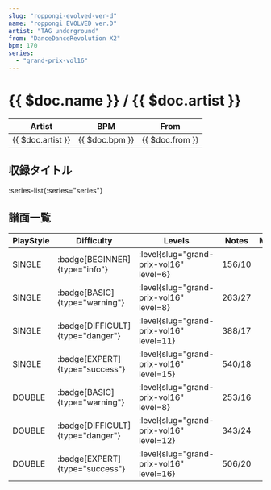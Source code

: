 ```yaml
---
slug: "roppongi-evolved-ver-d"
name: "roppongi EVOLVED ver.D"
artist: "TAG underground"
from: "DanceDanceRevolution X2"
bpm: 170
series:
  - "grand-prix-vol16"
---
```


# {{ $doc.name }} / {{ $doc.artist }}

|Artist|BPM|From|
|------|---|----|
|{{ $doc.artist }}|{{ $doc.bpm }}|{{ $doc.from }}|

## 収録タイトル

:series-list{:series="series"}

## 譜面一覧

|PlayStyle|Difficulty|Levels|Notes|Movie|
|---------|----------|------|-----|-----|
|SINGLE| :badge[BEGINNER]{type="info"}|<div class="field is-grouped is-grouped-multiline"> :level{slug="grand-prix-vol16" level=6}</div>|156/10||
|SINGLE| :badge[BASIC]{type="warning"}|<div class="field is-grouped is-grouped-multiline"> :level{slug="grand-prix-vol16" level=8}</div>|263/27||
|SINGLE| :badge[DIFFICULT]{type="danger"}|<div class="field is-grouped is-grouped-multiline"> :level{slug="grand-prix-vol16" level=11}</div>|388/17||
|SINGLE| :badge[EXPERT]{type="success"}|<div class="field is-grouped is-grouped-multiline"> :level{slug="grand-prix-vol16" level=15}</div>|540/18||
|DOUBLE| :badge[BASIC]{type="warning"}|<div class="field is-grouped is-grouped-multiline"> :level{slug="grand-prix-vol16" level=8}</div>|253/16||
|DOUBLE| :badge[DIFFICULT]{type="danger"}|<div class="field is-grouped is-grouped-multiline"> :level{slug="grand-prix-vol16" level=12}</div>|343/24||
|DOUBLE| :badge[EXPERT]{type="success"}|<div class="field is-grouped is-grouped-multiline"> :level{slug="grand-prix-vol16" level=16}</div>|506/20||

